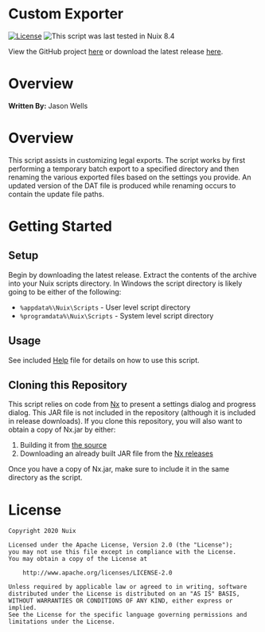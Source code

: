 
Custom Exporter
=============

[![License](https://img.shields.io/badge/License-Apache%202.0-blue.svg)](http://www.apache.org/licenses/LICENSE-2.0) ![This script was last tested in Nuix 8.4](https://img.shields.io/badge/Script%20Tested%20in%20Nuix-8.4-green.svg)

View the GitHub project [here](https://github.com/Nuix/Custom-Exporter) or download the latest release [here](https://github.com/Nuix/Custom-Exporter/releases).

# Overview

**Written By:** Jason Wells

# Overview

This script assists in customizing legal exports.  The script works by first performing a temporary batch export to a specified directory and then renaming the various exported files based on the settings you provide.  An updated version of the DAT file is produced while renaming occurs to contain the update file paths.

# Getting Started

## Setup

Begin by downloading the latest release.  Extract the contents of the archive into your Nuix scripts directory.  In Windows the script directory is likely going to be either of the following:

- `%appdata%\Nuix\Scripts` - User level script directory
- `%programdata%\Nuix\Scripts` - System level script directory

## Usage
See included [Help](https://github.com/NuixSDK/Custom-Exporter/blob/master/Ruby/CustomExporter.nuixscript/Help.md) file for details on how to use this script.

## Cloning this Repository

This script relies on code from [Nx](https://github.com/Nuix/Nx) to present a settings dialog and progress dialog.  This JAR file is not included in the repository (although it is included in release downloads).  If you clone this repository, you will also want to obtain a copy of Nx.jar by either:
1. Building it from [the source](https://github.com/Nuix/Nx)
2. Downloading an already built JAR file from the [Nx releases](https://github.com/Nuix/Nx/releases)

Once you have a copy of Nx.jar, make sure to include it in the same directory as the script.

# License

```
Copyright 2020 Nuix

Licensed under the Apache License, Version 2.0 (the "License");
you may not use this file except in compliance with the License.
You may obtain a copy of the License at

    http://www.apache.org/licenses/LICENSE-2.0

Unless required by applicable law or agreed to in writing, software
distributed under the License is distributed on an "AS IS" BASIS,
WITHOUT WARRANTIES OR CONDITIONS OF ANY KIND, either express or implied.
See the License for the specific language governing permissions and
limitations under the License.
```
